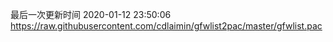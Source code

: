 最后一次更新时间 2020-01-12 23:50:06
https://raw.githubusercontent.com/cdlaimin/gfwlist2pac/master/gfwlist.pac


